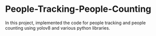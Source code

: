 # People-Tracking-People-Counting
In this project, implemented the code for people tracking and people counting using yolov8 and various python libraries.
